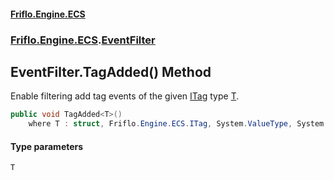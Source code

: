 #### [Friflo.Engine.ECS](index.md#'index')
### [Friflo.Engine.ECS](Friflo.Engine.ECS.md#'Friflo.Engine.ECS').[EventFilter](EventFilter.md#'Friflo.Engine.ECS.EventFilter')

## EventFilter.TagAdded<T>() Method

Enable filtering add tag events of the given [ITag](ITag.md#'Friflo.Engine.ECS.ITag') type [T](EventFilter.TagAdded_T_().md#Friflo.Engine.ECS.EventFilter.TagAdded_T_().T#'Friflo.Engine.ECS.EventFilter.TagAdded<T>().T').

```csharp
public void TagAdded<T>()
    where T : struct, Friflo.Engine.ECS.ITag, System.ValueType, System.ValueType;
```
#### Type parameters

<a name='Friflo.Engine.ECS.EventFilter.TagAdded_T_().T'></a>

`T`